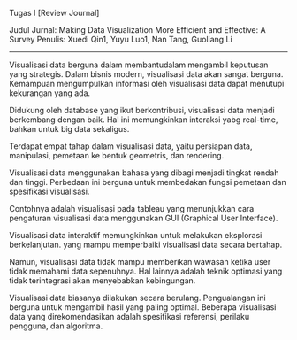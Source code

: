 Tugas I [Review Journal]

Judul Jurnal: Making Data Visualization More Efficient and Effective: A Survey
Penulis:  Xuedi Qin1, Yuyu Luo1, Nan Tang, Guoliang Li

----

Visualisasi data berguna dalam membantudalam mengambil keputusan yang strategis. Dalam bisnis modern, visualisasi data akan sangat berguna. Kemampuan mengumpulkan informasi oleh visualisasi data dapat menutupi kekurangan yang ada.

Didukung oleh database yang ikut berkontribusi, visualisasi data menjadi berkembang dengan baik. Hal ini memungkinkan interaksi yabg real-time, bahkan untuk big data sekaligus.

Terdapat empat tahap dalam visualisasi data, yaitu persiapan data, manipulasi, pemetaan ke bentuk geometris, dan rendering.

Visualisasi data menggunakan bahasa yang dibagi menjadi tingkat rendah dan tinggi. Perbedaan ini berguna untuk membedakan fungsi pemetaan dan spesifikasi  visualisasi. 

Contohnya adalah visualisasi pada tableau yang menunjukkan cara pengaturan visualisasi data menggunakan GUI (Graphical User Interface). 

Visualisasi data interaktif memungkinkan untuk melakukan eksplorasi berkelanjutan. yang mampu memperbaiki visualisasi data secara bertahap.

Namun, visualisasi data tidak mampu memberikan wawasan ketika user tidak memahami data sepenuhnya. Hal lainnya adalah teknik optimasi yang tidak terintegrasi akan menyebabkan kebingungan.

Visualisasi data biasanya dilakukan secara berulang. Pengualangan ini berguna untuk mengambil hasil yang paling optimal. Beberapa visualisasi data yang direkomendasikan adalah spesifikasi referensi, perilaku pengguna, dan algoritma.


